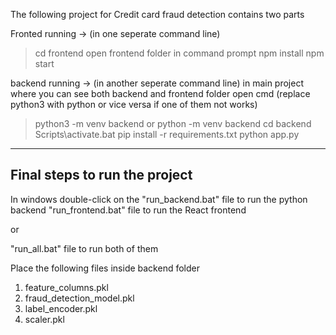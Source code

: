 The following project for Credit card fraud detection contains two parts

Fronted running -> (in one seperate command line)
> cd frontend
open frontend folder in command prompt
> npm install
> npm start

backend running -> (in another seperate command line)
in main project where you can see both backend and frontend folder
open cmd (replace python3 with python or vice versa if one of them not works) 
> python3 -m venv backend
or
> python -m venv backend
> cd backend
> Scripts\activate.bat
> pip install -r requirements.txt
> python app.py

--------------------------------
Final steps to run the project
--------------------------------

In windows double-click on the
"run_backend.bat" file to run the python backend
"run_frontend.bat" file to run the React frontend

or

"run_all.bat" file to run both of them

Place the following files inside backend folder
1. feature_columns.pkl
2. fraud_detection_model.pkl
3. label_encoder.pkl
4. scaler.pkl